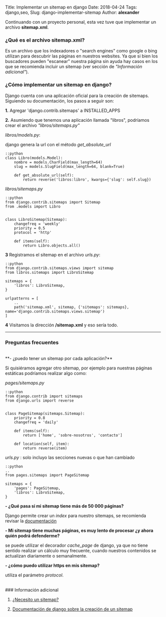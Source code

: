 Title: Implementar un sitemap en django
Date: 2018-04-24
Tags: django,seo,
Slug: django-implementar-sitemap
Author: __alexander__

Continuando con un proyecto personal, esta vez tuve que implementar un archivo **sitemap.xml**.

### ¿Qué es el archivo sitemap.xml?

Es un archivo que los indexadores o "search engines" como google o bing utilizan para descubrir las páginas en nuestros websites. Ya que si bien los buscadores pueden "escanear" nuestra página sin ayuda hay casos en los que se recomienda incluir un sitemap (ver sección de *"Información adicional"*).

### ¿Cómo implementar un sitemap en django?

Django cuenta con una aplicación oficial para la creación de sitemaps. Siguiendo su documentación, los  pasos a seguir son:

**1.** Agregar 'django.contrib.sitemaps' a INSTALLED_APPS


**2.** Asumiendo que tenemos una aplicación llamada "libros", podríamos crear el archivo *"libros/sitemaps.py"*

*libros/models.py*:

django genera la url con el método *get_absolute_url*

~~~
::python
class Libro(models.Model):
    nombre = models.CharField(max_length=64)
    slug = models.SlugField(max_length=64, blank=True)
    
    def get_absolute_url(self):
        return reverse('libros:libro', kwargs={'slug': self.slug})
~~~

*libros/sitemaps.py*
~~~
::python
from django.contrib.sitemaps import Sitemap
from .models import Libro


class LibroSitemap(Sitemap):
    changefreq = 'weekly'
    priority = 0.5
    protocol = 'http'

    def items(self):
        return Libro.objects.all()
~~~

**3** Registramos el sitemap en el archivo *urls.py*:

~~~
::python
from django.contrib.sitemaps.views import sitemap
from libros.sitemaps import LibroSitemap

sitemaps = {
    'libros': LibroSitemap,
}

urlpatterns = [
    ..
    path('sitemap.xml', sitemap, {'sitemaps': sitemaps}, name='django.contrib.sitemaps.views.sitemap')
]
~~~

**4** Visitamos la dirección **/sitemap.xml** y eso sería todo.

- - -

### Preguntas frecuentes
<br>
**- ¿puedo tener un sitemap por cada aplicación?**

Si quisiéramos agregar otro sitemap, por ejemplo para nuestras páginas estáticas podríamos realizar algo como:

*pages/sitemaps.py*

~~~
::python
from django.contrib import sitemaps
from django.urls import reverse


class PageSitemap(sitemaps.Sitemap):
    priority = 0.8
    changefreq = 'daily'

    def items(self):
        return ['home', 'sobre-nosotros', 'contacto']

    def location(self, item):
        return reverse(item)

~~~

*urls.py* : solo incluyo las secciones nuevas o que han cambiado
~~~
::python
..
from pages.sitemaps import PageSitemap

sitemaps = {
    'pages': PageSitemap,
    'libros': LibroSitemap,
}
~~~
 
**- ¿Qué pasa si mi sitemap tiene más de 50 000 páginas?**

Django permite crear un *index* para nuestro sitemaps, se recomienda revisar la [documentación](!https://docs.djangoproject.com/en/2.0/ref/contrib/sitemaps/#creating-a-sitemap-index)

**- Mi sitemap tiene muchas páginas, es muy lento de procesar ¿y ahora quién podrá defenderme?**

se puede utilizar el decorador *cache_page* de django, ya que no tiene sentido realizar un cálculo muy frecuente, cuando nuestros contenidos se actualizan diariamente o semanalmente.

**- ¿cómo puedo utilizar https en mis sitemap?**

utiliza el parámetro *protocol*.

<br>
### Información adicional

1. [¿Necesito un sitemap?](!https://support.google.com/webmasters/answer/156184?hl=es)

2. [Documentación de django sobre la creación de un sitemap](!https://docs.djangoproject.com/en/2.0/ref/contrib/sitemaps/)

<script type="application/ld+json">
{
    "@context": "http://schema.org",
    "@type": "Question",
    "name": "¿Cómo implementar un sitemap en django?",
    "text": "",
    "dateCreated": "2018-04-24",
    "acceptedAnswer": {
        "@type": "Answer",
        "text": "Django cuenta con una aplicación oficial para la creación de sitemaps. Siguiendo su documentación, los  pasos a seguir son:",
        "dateCreated": "2018-04-24",
        "author": {
            "@type": "Person",
            "name": "__alexander__"
        }
    }
}
</script>